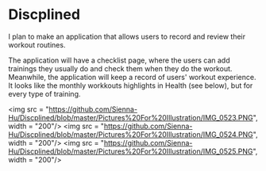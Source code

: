 # Discplined
I plan to make an application that allows users to record and review their workout routines. 

The application will have a checklist page, where the users can add trainings they usually do and check them when they do the workout. Meanwhile, the application will keep a record of users' workout experience. It looks like the monthly workkouts highlights in Health (see below), but for every type of training.

<img src = "https://github.com/Sienna-Hu/Discplined/blob/master/Pictures%20For%20Illustration/IMG_0523.PNG", width = "200"/>
<img src = "https://github.com/Sienna-Hu/Discplined/blob/master/Pictures%20For%20Illustration/IMG_0524.PNG", width = "200"/>
<img src = "https://github.com/Sienna-Hu/Discplined/blob/master/Pictures%20For%20Illustration/IMG_0525.PNG", width = "200"/>
